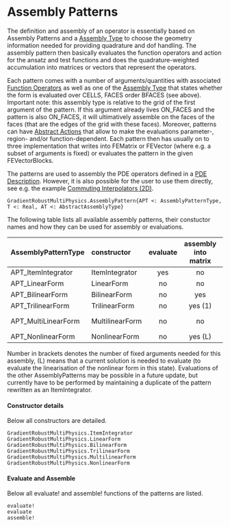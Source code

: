 
# Assembly Patterns

The definition and assembly of an operator is essentially based on Assembly Patterns and a [Assembly Type](@ref) to choose the geometry information needed for providing quadrature and dof handling. The assembly pattern then basically evaluates the function operators and action for the ansatz and test functions and does the quadrature-weighted accumulation into matrices or vectors that represent the operators.

Each pattern comes with a number of arguments/quantities with associated [Function Operators](@ref) as well as one of the [Assembly Type](@ref) that states whether the form is evaluated over CELLS, FACES order BFACES (see above). Important note: this assembly type is relative to the grid of the first argument of the pattern. If this argument already lives ON_FACES and the pattern is also ON_FACES, it will ultimatively assemble on the faces of the faces (that are the edges of the grid with these faces). Moreover, patterns can have [Abstract Actions](@ref) that allow to make the evaluations parameter-, region- and/or function-dependent. Each pattern then has usually on to three implementation that writes into FEMatrix or FEVector (where e.g. a subset of arguments is fixed) or evaluates the pattern in the given FEVectorBlocks.

The patterns are used to assembly the PDE operators defined in a [PDE Description](@ref). However, it is also possible for the user to use them directly, see e.g. the example [Commuting Interpolators (2D)](@ref).

```@docs
GradientRobustMultiPhysics.AssemblyPattern{APT <: AssemblyPatternType, T <: Real, AT <: AbstractAssemblyType}
```

The following table lists all available assembly patterns, their constuctor names and how they can be used for assembly or evaluations.


| AssemblyPatternType | constructor        | evaluate | assembly into matrix | assembly into vector |
| :------------------ | :----------------- | :------: | :------------------: | :------------------: |
| APT_ItemIntegrator  | ItemIntegrator     |    yes   |          no          |         no           |
| APT_LinearForm      | LinearForm         |     no   |          no          |        yes           |
| APT_BilinearForm    | BilinearForm       |     no   |         yes          |        yes (1)       |
| APT_TrilinearForm   | TrilinearForm      |     no   |         yes (1)      |        yes (2)       |
| APT_MultiLinearForm | MultilinearForm    |     no   |          no          |        yes (N-1)     |
| APT_NonlinearForm   | NonlinearForm      |     no   |         yes (L)      |        yes (L)       |

Number in brackets denotes the number of fixed arguments needed for this assembly, (L) means that a current solution is needed to evaluate (to evaluate the linearisation of the nonlinear form in this state).
Evaluations of the other AssemblyPatterns may be possible in a future update, but currently have to be performed by maintaining a duplicate of the pattern rewritten as an ItemIntegrator.


#### Constructor details

Below all constructors are detailed.

```@docs
GradientRobustMultiPhysics.ItemIntegrator
GradientRobustMultiPhysics.LinearForm
GradientRobustMultiPhysics.BilinearForm
GradientRobustMultiPhysics.TrilinearForm
GradientRobustMultiPhysics.MultilinearForm
GradientRobustMultiPhysics.NonlinearForm
```


#### Evaluate and Assemble

Below all evaluate! and assemble! functions of the patterns are listed.

```@docs
evaluate!
evaluate
assemble!
```